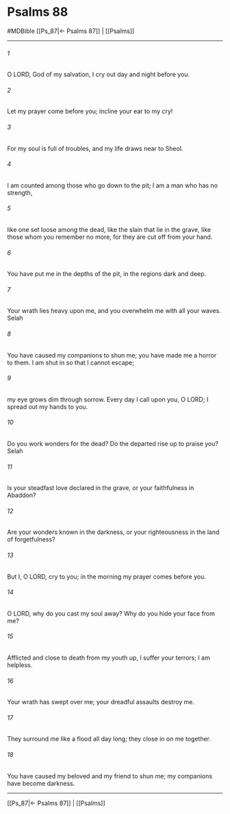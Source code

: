 # Psalms 88
#MDBible
[[Ps_87|← Psalms 87]] | [[Psalms]]

***

###### 1 

O LORD, God of my salvation, I cry out day and night before you. 

###### 2 

Let my prayer come before you; incline your ear to my cry! 

###### 3 

For my soul is full of troubles, and my life draws near to Sheol. 

###### 4 

I am counted among those who go down to the pit; I am a man who has no strength, 

###### 5 

like one set loose among the dead, like the slain that lie in the grave, like those whom you remember no more, for they are cut off from your hand. 

###### 6 

You have put me in the depths of the pit, in the regions dark and deep. 

###### 7 

Your wrath lies heavy upon me, and you overwhelm me with all your waves. Selah 

###### 8 

You have caused my companions to shun me; you have made me a horror to them. I am shut in so that I cannot escape; 

###### 9 

my eye grows dim through sorrow. Every day I call upon you, O LORD; I spread out my hands to you. 

###### 10 

Do you work wonders for the dead? Do the departed rise up to praise you? Selah 

###### 11 

Is your steadfast love declared in the grave, or your faithfulness in Abaddon? 

###### 12 

Are your wonders known in the darkness, or your righteousness in the land of forgetfulness? 

###### 13 

But I, O LORD, cry to you; in the morning my prayer comes before you. 

###### 14 

O LORD, why do you cast my soul away? Why do you hide your face from me? 

###### 15 

Afflicted and close to death from my youth up, I suffer your terrors; I am helpless. 

###### 16 

Your wrath has swept over me; your dreadful assaults destroy me. 

###### 17 

They surround me like a flood all day long; they close in on me together. 

###### 18 

You have caused my beloved and my friend to shun me; my companions have become darkness. 

***

[[Ps_87|← Psalms 87]] | [[Psalms]]
